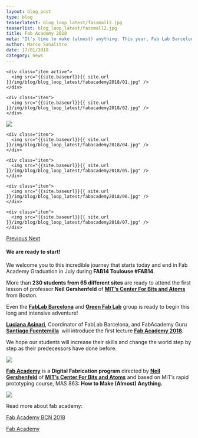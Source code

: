 ```yaml
---
layout: blog_post
type: blog
teaserlatest: blog_loop_latest/fassmall2.jpg
teaserlist: blog_loop_latest/fassmall2.jpg
title: Fab Academy 2018
meta: "It's time to make (almost) anything. This year, Fab Lab Barcelona and Green Fab Lab have twenty-seven students from 14 different nationalities."
author: Marco Sanalitro
date: 17/01/2018
category: news
---
```

<!----- Image Slider ----------------------------- Image Slider -------------->


<div id="carousel-example-generic" class="carousel slide" data-ride="carousel">

<!--------------- Wrapper for slides --------------->

  <div class="carousel-inner" role="listbox">
   
    <div class="item active">
      <img src="{{site.baseurl}}{{ site.url }}/img/blog/blog_loop_latest/fabacademy2018/01.jpg" />
    </div>
    
    <div class="item">
      <img src="{{site.baseurl}}{{ site.url }}/img/blog/blog_loop_latest/fabacademy2018/02.jpg" />
    </div>

  <div class="item">
      <img src="{{site.baseurl}}{{ site.url }}/img/blog/blog_loop_latest/fabacademy2018/03.jpg" />
    </div>
    
    <div class="item">
      <img src="{{site.baseurl}}{{ site.url }}/img/blog/blog_loop_latest/fabacademy2018/04.jpg" />
    </div>
    
    <div class="item">
      <img src="{{site.baseurl}}{{ site.url }}/img/blog/blog_loop_latest/fabacademy2018/05.jpg" />
    </div>
    
    <div class="item">
      <img src="{{site.baseurl}}{{ site.url }}/img/blog/blog_loop_latest/fabacademy2018/06.jpg" />
    </div>
    
    <div class="item">
      <img src="{{site.baseurl}}{{ site.url }}/img/blog/blog_loop_latest/fabacademy2018/07.jpg" />
    </div>
    
</div>

<!-------------------- Controls --------------------->

  <a class="left carousel-control" href="#carousel-example-generic" role="button" data-slide="prev">
    <span class="glyphicon glyphicon-chevron-left" aria-hidden="true"></span>
    <span class="sr-only">Previous</span>
  </a>
  <a class="right carousel-control" href="#carousel-example-generic" role="button" data-slide="next">
    <span class="glyphicon glyphicon-chevron-right" aria-hidden="true"></span>
    <span class="sr-only">Next</span>
  </a>
</div>

#### We are ready to start!

We welcome you to this incredible journey that starts today and end in Fab Academy Graduation in July during **FAB14 Toulouse #FAB14**.

More than **230 students from 65 different sites** are ready to attend the first lesson of professor **Neil Gershenfeld** of **[MIT’s Center For Bits and Atoms](http://cba.mit.edu/)** from Boston.

Even the **[FabLab Barcelona](http://fablabbcn.org)** and **[Green Fab Lab](http://greenfablab.org/)** group is ready to begin this long and intensive adventure!  

**[Luciana Asinari](https://iaac.net/iaac/people/luciana-asinari/)**, Coordinator of FabLab Barcelona, and FabAcademy Guru **[Santiago Fuentemilla](https://iaac.net/iaac/people/santi-fuentemilla/)**&nbsp; will introduce the first lecture **[Fab Academy 2018](http://fabacademy.org/)**. 

We hope our students will increase their skills and change the world step by step as their predecessors have done before.

![](http://www.fablabbcn.org/img/blog/blog_loop_latest/mod1.jpg)

**[Fab Academy](http://fabacademy.org/)** is a **Digital Fabrication program** directed by **[Neil Gershenfeld](http://ng.cba.mit.edu/)** of **[MIT’s Center For Bits and Atoms](http://cba.mit.edu/)** and based on MIT’s rapid prototyping course, MAS 863: **How to Make (Almost) Anything.**

![](http://www.fablabbcn.org/img/blog/blog_loop_latest/mod2.jpg)

Read more about fab academy:

[Fab Academy BCN 2018](https://fablabbcn.org/fab_academy_18.html)

[Fab Academy](http://fabacademy.org/)